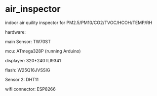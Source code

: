 # air_inspector
indoor air quility inspector for PM2.5/PM10/CO2/TVOC/HCOH/TEMP/RH


hardware:

main Sensor: TW70ST

mcu: ATmega328P (running Arduino)

displayer: 320*240 ILI9341

flash: W25Q16JVSSIG

Sensor 2: DHT11

wifi connector: ESP8266